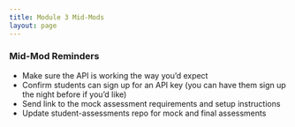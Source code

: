 ```yaml
---
title: Module 3 Mid-Mods
layout: page
---
```


### Mid-Mod Reminders

* Make sure the API is working the way you’d expect
* Confirm students can sign up for an API key (you can have them sign up the night before if you’d like)
* Send link to the mock assessment requirements and setup instructions
* Update student-assessments repo for mock and final assessments
